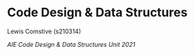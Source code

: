 # Code Design & Data Structures
Lewis Comstive (s210314)

*AIE Code Design &amp; Data Structures Unit 2021*

